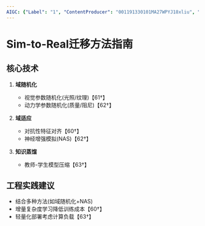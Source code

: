 ```yaml
---
AIGC: {"Label": "1", "ContentProducer": "001191330101MA27WPYJ18xliu", "ProduceID": "0435ef79-e61e-4364-87e7-038c5fe524f7", "ReserveCode1": "iflow", "ContentPropagator": "iflow", "PropagateID": "iflow", "ReserveCode2": "iflow"}
---
```


# Sim-to-Real迁移方法指南

## 核心技术
1. **域随机化**
   - 视觉参数随机化(光照/纹理)【61†】
   - 动力学参数随机化(质量/阻尼)【62†】

2. **域适应**
   - 对抗性特征对齐【60†】
   - 神经增强模拟(NAS)【62†】

3. **知识蒸馏**
   - 教师-学生模型压缩【63†】

## 工程实践建议
- 结合多种方法(如域随机化+NAS)
- 增量复杂度学习降低训练成本【60†】
- 轻量化部署考虑计算负载【63†】